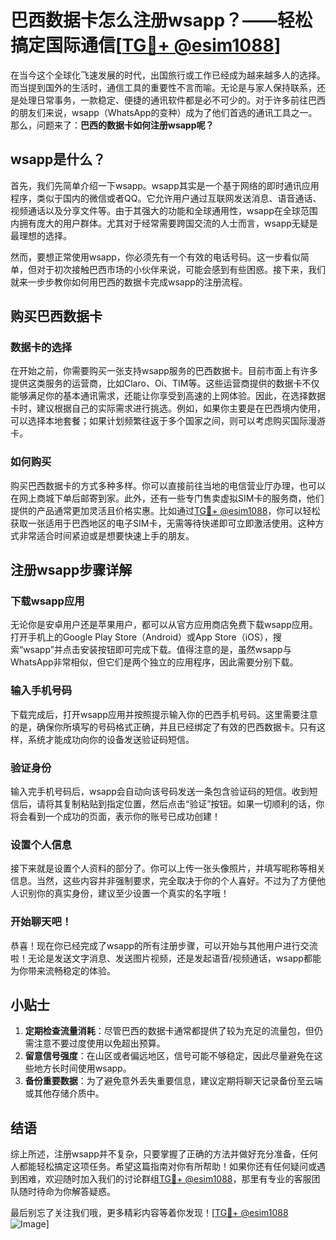 # 巴西数据卡怎么注册wsapp？——轻松搞定国际通信[[TG💪+ @esim1088](https://t.me/s/esim1088)]

在当今这个全球化飞速发展的时代，出国旅行或工作已经成为越来越多人的选择。而当提到国外的生活时，通信工具的重要性不言而喻。无论是与家人保持联系，还是处理日常事务，一款稳定、便捷的通讯软件都是必不可少的。对于许多前往巴西的朋友们来说，wsapp（WhatsApp的变种）成为了他们首选的通讯工具之一。那么，问题来了：**巴西的数据卡如何注册wsapp呢？**

## wsapp是什么？

首先，我们先简单介绍一下wsapp。wsapp其实是一个基于网络的即时通讯应用程序，类似于国内的微信或者QQ。它允许用户通过互联网发送消息、语音通话、视频通话以及分享文件等。由于其强大的功能和全球通用性，wsapp在全球范围内拥有庞大的用户群体。尤其对于经常需要跨国交流的人士而言，wsapp无疑是最理想的选择。

然而，要想正常使用wsapp，你必须先有一个有效的电话号码。这一步看似简单，但对于初次接触巴西市场的小伙伴来说，可能会感到有些困惑。接下来，我们就来一步步教你如何用巴西的数据卡完成wsapp的注册流程。

## 购买巴西数据卡

### 数据卡的选择

在开始之前，你需要购买一张支持wsapp服务的巴西数据卡。目前市面上有许多提供这类服务的运营商，比如Claro、Oi、TIM等。这些运营商提供的数据卡不仅能够满足你的基本通讯需求，还能让你享受到高速的上网体验。因此，在选择数据卡时，建议根据自己的实际需求进行挑选。例如，如果你主要是在巴西境内使用，可以选择本地套餐；如果计划频繁往返于多个国家之间，则可以考虑购买国际漫游卡。

### 如何购买

购买巴西数据卡的方式多种多样。你可以直接前往当地的电信营业厅办理，也可以在网上商城下单后邮寄到家。此外，还有一些专门售卖虚拟SIM卡的服务商，他们提供的产品通常更加灵活且价格实惠。比如通过[TG💪+ @esim1088](https://t.me/s/esim1088)，你可以轻松获取一张适用于巴西地区的电子SIM卡，无需等待快递即可立即激活使用。这种方式非常适合时间紧迫或是想要快速上手的朋友。

## 注册wsapp步骤详解

### 下载wsapp应用

无论你是安卓用户还是苹果用户，都可以从官方应用商店免费下载wsapp应用。打开手机上的Google Play Store（Android）或App Store（iOS），搜索“wsapp”并点击安装按钮即可完成下载。值得注意的是，虽然wsapp与WhatsApp非常相似，但它们是两个独立的应用程序，因此需要分别下载。

### 输入手机号码

下载完成后，打开wsapp应用并按照提示输入你的巴西手机号码。这里需要注意的是，确保你所填写的号码格式正确，并且已经绑定了有效的巴西数据卡。只有这样，系统才能成功向你的设备发送验证码短信。

### 验证身份

输入完手机号码后，wsapp会自动向该号码发送一条包含验证码的短信。收到短信后，请将其复制粘贴到指定位置，然后点击“验证”按钮。如果一切顺利的话，你将会看到一个成功的页面，表示你的账号已成功创建！

### 设置个人信息

接下来就是设置个人资料的部分了。你可以上传一张头像照片，并填写昵称等相关信息。当然，这些内容并非强制要求，完全取决于你的个人喜好。不过为了方便他人识别你的真实身份，建议至少设置一个真实的名字哦！

### 开始聊天吧！

恭喜！现在你已经完成了wsapp的所有注册步骤，可以开始与其他用户进行交流啦！无论是发送文字消息、发送图片视频，还是发起语音/视频通话，wsapp都能为你带来流畅稳定的体验。

## 小贴士

1. **定期检查流量消耗**：尽管巴西的数据卡通常都提供了较为充足的流量包，但仍需注意不要过度使用以免超出预算。
2. **留意信号强度**：在山区或者偏远地区，信号可能不够稳定，因此尽量避免在这些地方长时间使用wsapp。
3. **备份重要数据**：为了避免意外丢失重要信息，建议定期将聊天记录备份至云端或其他存储介质中。

## 结语

综上所述，注册wsapp并不复杂，只要掌握了正确的方法并做好充分准备，任何人都能轻松搞定这项任务。希望这篇指南对你有所帮助！如果你还有任何疑问或遇到困难，欢迎随时加入我们的讨论群组[TG💪+ @esim1088](https://t.me/s/esim1088)，那里有专业的客服团队随时待命为你解答疑惑。

最后别忘了关注我们哦，更多精彩内容等着你发现！[[TG💪+ @esim1088](https://t.me/s/esim1088) ![Image](https://i.postimg.cc/4NQfJmqS/Snipaste-2025-05-13-00-14-12.png)]